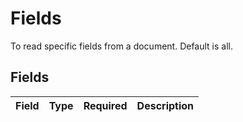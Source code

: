 # Fields

To read specific fields from a document. Default is all.


## Fields

| Field       | Type        | Required    | Description |
| ----------- | ----------- | ----------- | ----------- |